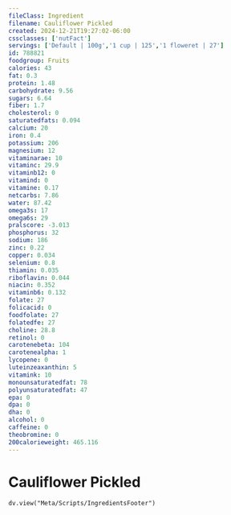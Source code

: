 ```yaml
---
fileClass: Ingredient
filename: Cauliflower Pickled
created: 2024-12-21T19:27:02-06:00
cssclasses: ['nutFact']
servings: ['Default | 100g','1 cup | 125','1 floweret | 27']
id: 788821
foodgroup: Fruits
calories: 43
fat: 0.3
protein: 1.48
carbohydrate: 9.56
sugars: 6.64
fiber: 1.7
cholesterol: 0
saturatedfats: 0.094
calcium: 20
iron: 0.4
potassium: 206
magnesium: 12
vitaminarae: 10
vitaminc: 29.9
vitaminb12: 0
vitamind: 0
vitamine: 0.17
netcarbs: 7.86
water: 87.42
omega3s: 17
omega6s: 29
pralscore: -3.013
phosphorus: 32
sodium: 186
zinc: 0.22
copper: 0.034
selenium: 0.8
thiamin: 0.035
riboflavin: 0.044
niacin: 0.352
vitaminb6: 0.132
folate: 27
folicacid: 0
foodfolate: 27
folatedfe: 27
choline: 28.8
retinol: 0
carotenebeta: 104
carotenealpha: 1
lycopene: 0
luteinzeaxanthin: 5
vitamink: 10
monounsaturatedfat: 78
polyunsaturatedfat: 47
epa: 0
dpa: 0
dha: 0
alcohol: 0
caffeine: 0
theobromine: 0
200calorieweight: 465.116
---
```


# Cauliflower Pickled

```dataviewjs
dv.view("Meta/Scripts/IngredientsFooter")
```